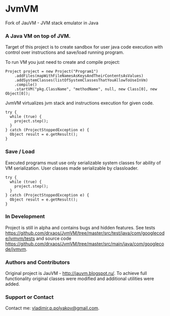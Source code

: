 JvmVM
=====

Fork of JauVM - JVM stack emulator in Java

### A Java VM on top of JVM.
Target of this project is to create sandbox for user java code execution
with control over instructions and save/load running program.

To run VM you just need to create and compile project:
```
Project project = new Project("Program1")
    .addFiles(mapWithFileNamesAsKeysAndTheirContentsAsValues)
    .addSystemClasses(listOfSystemClassesThatYouAllowToUseInVm)
    .compile()
    .startVM("pkg.ClassName", "methodName", null, new Class[0], new Object[0]);
```

JvmVM virtualizes jvm stack and instructions execution for given code.

```
try {
  while (true) {
    project.step();
  }
} catch (ProjectStoppedException e) {
  Object result = e.getResult();
}
```

### Save / Load
Executed programs must use only serializable system classes for ability of VM serialization.
User classes made serializable by classloader.

```
try {
  while (true) {
    project.step();
  }
} catch (ProjectStoppedException e) {
  Object result = e.getResult();
}
```

### In Development
Project is still in alpha and contains bugs and hidden features.
See tests https://github.com/drxaos/JvmVM/tree/master/src/test/java/com/googlecode/jvmvm/tests
and source code https://github.com/drxaos/JvmVM/tree/master/src/main/java/com/googlecode/jvmvm.

### Authors and Contributors
Original project is JauVM - http://jauvm.blogspot.ru/.
To achieve full functionality original classes were modified
and additional utilities were added.

### Support or Contact
Contact me: vladimir.p.polyakov@gmail.com.
